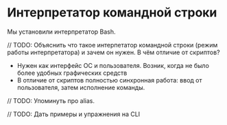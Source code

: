 # Интерпретатор командной строки

Мы установили интерпретатор Bash.

// TODO: Объяснить что такое интерпетатор командной строки (режим работы интерпретатора) и зачем он нужен. В чём отличие от скриптов?
- Нужен как интерфейс ОС и пользователя. Возник, когда не было более удобных графических средств
- В отличие от скриптов полностью синхронная работа: ввод от пользователя, затем исполнение команды.

// TODO: Упоминуть про alias.

// TODO: Дать примеры и упражнения на CLI